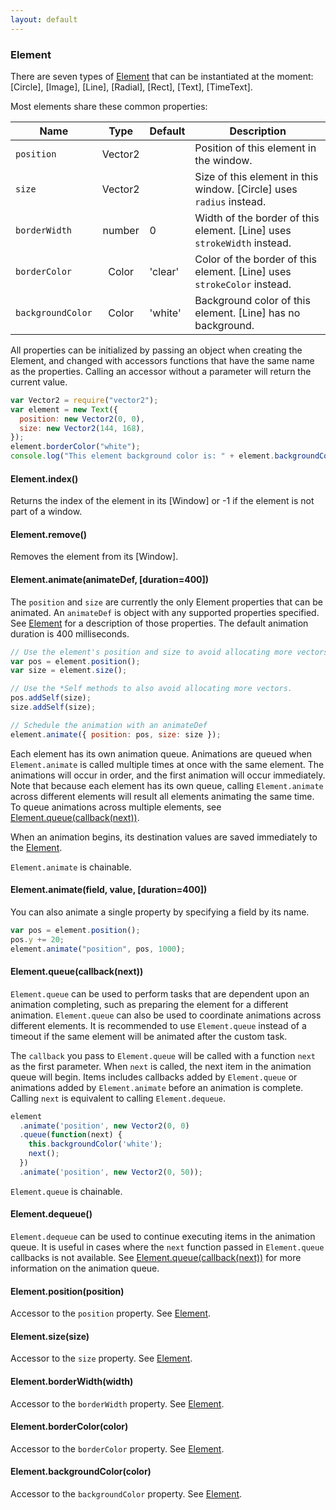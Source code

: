 ```yaml
---
layout: default
---
```


### Element

[Element]: #element

There are seven types of [Element] that can be instantiated at the moment: [Circle], [Image], [Line], [Radial], [Rect], [Text], [TimeText].

Most elements share these common properties:

| Name              |  Type   | Default | Description                                                             |
| ----------------- | :-----: | ------- | ----------------------------------------------------------------------- |
| `position`        | Vector2 |         | Position of this element in the window.                                 |
| `size`            | Vector2 |         | Size of this element in this window. [Circle] uses `radius` instead.    |
| `borderWidth`     | number  | 0       | Width of the border of this element. [Line] uses `strokeWidth` instead. |
| `borderColor`     |  Color  | 'clear' | Color of the border of this element. [Line] uses `strokeColor` instead. |
| `backgroundColor` |  Color  | 'white' | Background color of this element. [Line] has no background.             |

All properties can be initialized by passing an object when creating the Element, and changed with accessors functions that have the same name as the properties. Calling an accessor without a parameter will return the current value.

```js
var Vector2 = require("vector2");
var element = new Text({
  position: new Vector2(0, 0),
  size: new Vector2(144, 168),
});
element.borderColor("white");
console.log("This element background color is: " + element.backgroundColor());
```

#### Element.index()

Returns the index of the element in its [Window] or -1 if the element is not part of a window.

#### Element.remove()

Removes the element from its [Window].

#### Element.animate(animateDef, [duration=400])

The `position` and `size` are currently the only Element properties that can be animated. An `animateDef` is object with any supported properties specified. See [Element] for a description of those properties. The default animation duration is 400 milliseconds.

```js
// Use the element's position and size to avoid allocating more vectors.
var pos = element.position();
var size = element.size();

// Use the *Self methods to also avoid allocating more vectors.
pos.addSelf(size);
size.addSelf(size);

// Schedule the animation with an animateDef
element.animate({ position: pos, size: size });
```

Each element has its own animation queue. Animations are queued when `Element.animate` is called multiple times at once with the same element. The animations will occur in order, and the first animation will occur immediately. Note that because each element has its own queue, calling `Element.animate` across different elements will result all elements animating the same time. To queue animations across multiple elements, see [Element.queue(callback(next))].

When an animation begins, its destination values are saved immediately to the [Element].

`Element.animate` is chainable.

#### Element.animate(field, value, [duration=400])

You can also animate a single property by specifying a field by its name.

```js
var pos = element.position();
pos.y += 20;
element.animate("position", pos, 1000);
```

<a id="element-queue-callback-next"></a>

#### Element.queue(callback(next))

[Element.queue(callback(next))]: #element-queue-callback-next

`Element.queue` can be used to perform tasks that are dependent upon an animation completing, such as preparing the element for a different animation. `Element.queue` can also be used to coordinate animations across different elements. It is recommended to use `Element.queue` instead of a timeout if the same element will be animated after the custom task.

The `callback` you pass to `Element.queue` will be called with a function `next` as the first parameter. When `next` is called, the next item in the animation queue will begin. Items includes callbacks added by `Element.queue` or animations added by `Element.animate` before an animation is complete. Calling `next` is equivalent to calling `Element.dequeue`.

```js
element
  .animate('position', new Vector2(0, 0)
  .queue(function(next) {
    this.backgroundColor('white');
    next();
  })
  .animate('position', new Vector2(0, 50));
```

`Element.queue` is chainable.

#### Element.dequeue()

`Element.dequeue` can be used to continue executing items in the animation queue. It is useful in cases where the `next` function passed in `Element.queue` callbacks is not available. See [Element.queue(callback(next))] for more information on the animation queue.

#### Element.position(position)

Accessor to the `position` property. See [Element].

#### Element.size(size)

Accessor to the `size` property. See [Element].

#### Element.borderWidth(width)

Accessor to the `borderWidth` property. See [Element].

#### Element.borderColor(color)

Accessor to the `borderColor` property. See [Element].

#### Element.backgroundColor(color)

Accessor to the `backgroundColor` property. See [Element].
